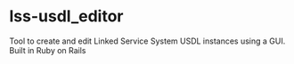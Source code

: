 lss-usdl_editor
===============

Tool to create and edit Linked Service System USDL instances using a GUI. Built in Ruby on Rails